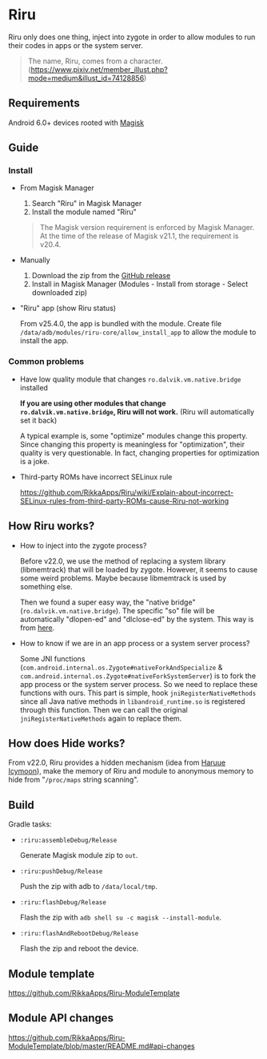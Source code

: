 # Riru

Riru only does one thing, inject into zygote in order to allow modules to run their codes in apps or the system server.

> The name, Riru, comes from a character. (https://www.pixiv.net/member_illust.php?mode=medium&illust_id=74128856)

## Requirements

Android 6.0+ devices rooted with [Magisk](https://github.com/topjohnwu/Magisk)

## Guide

### Install

* From Magisk Manager

  1. Search "Riru" in Magisk Manager
  2. Install the module named "Riru"

  > The Magisk version requirement is enforced by Magisk Manager. At the time of the release of Magisk v21.1, the requirement is v20.4.

* Manually

  1. Download the zip from the [GitHub release](https://github.com/RikkaApps/Riru/releases)
  2. Install in Magisk Manager (Modules - Install from storage - Select downloaded zip)

* "Riru" app (show Riru status)

  From v25.4.0, the app is bundled with the module. Create file `/data/adb/modules/riru-core/allow_install_app` to allow the module to install the app.

### Common problems

* Have low quality module that changes `ro.dalvik.vm.native.bridge` installed

  **If you are using other modules that change `ro.dalvik.vm.native.bridge`, Riru will not work.** (Riru will automatically set it back)

  A typical example is, some "optimize" modules change this property. Since changing this property is meaningless for "optimization", their quality is very questionable. In fact, changing properties for optimization is a joke.

* Third-party ROMs have incorrect SELinux rule

  <https://github.com/RikkaApps/Riru/wiki/Explain-about-incorrect-SELinux-rules-from-third-party-ROMs-cause-Riru-not-working>
  
## How Riru works?

* How to inject into the zygote process?

  Before v22.0, we use the method of replacing a system library (libmemtrack) that will be loaded by zygote. However, it seems to cause some weird problems. Maybe because libmemtrack is used by something else.

  Then we found a super easy way, the "native bridge" (`ro.dalvik.vm.native.bridge`). The specific "so" file will be automatically "dlopen-ed" and "dlclose-ed" by the system. This way is from [here](https://github.com/canyie/NbInjection).

* How to know if we are in an app process or a system server process?

  Some JNI functions (`com.android.internal.os.Zygote#nativeForkAndSpecialize` & `com.android.internal.os.Zygote#nativeForkSystemServer`) is to fork the app process or the system server process.
  So we need to replace these functions with ours. This part is simple, hook `jniRegisterNativeMethods` since all Java native methods in `libandroid_runtime.so` is registered through this function.
  Then we can call the original `jniRegisterNativeMethods` again to replace them.
  
## How does Hide works?

From v22.0, Riru provides a hidden mechanism (idea from [Haruue Icymoon](https://github.com/haruue)), make the memory of Riru and module to anonymous memory to hide from "`/proc/maps` string scanning".

## Build

Gradle tasks:

* `:riru:assembleDebug/Release`
   
   Generate Magisk module zip to `out`.

* `:riru:pushDebug/Release`
   
   Push the zip with adb to `/data/local/tmp`.

* `:riru:flashDebug/Release`
   
   Flash the zip with `adb shell su -c magisk --install-module`.

* `:riru:flashAndRebootDebug/Release`

   Flash the zip and reboot the device.

## Module template

https://github.com/RikkaApps/Riru-ModuleTemplate

## Module API changes

https://github.com/RikkaApps/Riru-ModuleTemplate/blob/master/README.md#api-changes
